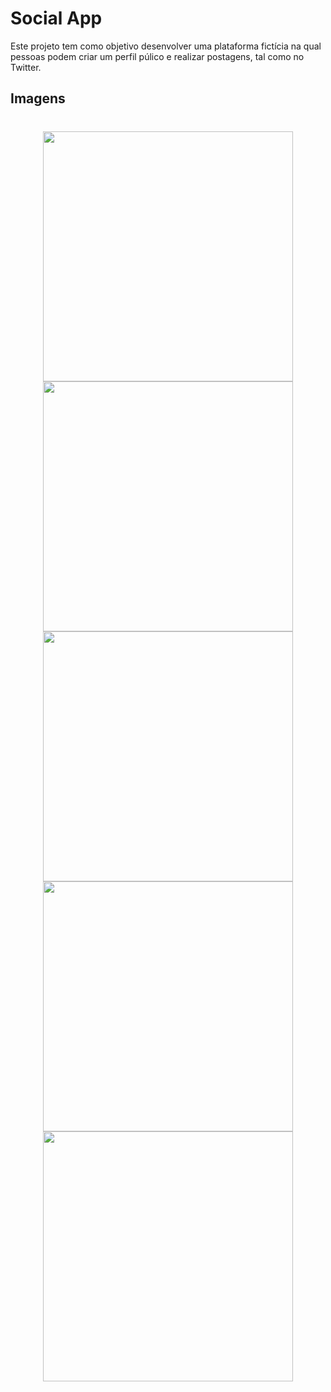 # Social App

Este projeto tem como objetivo desenvolver uma plataforma fictícia na qual pessoas podem criar um perfil púlico e realizar postagens, tal como no Twitter.

## Imagens

<h1 align="center">
  <img src="https://user-images.githubusercontent.com/59981795/109364806-5f90e880-786e-11eb-9790-8153bfc10d54.png" width="400"/>
  <img src="https://user-images.githubusercontent.com/59981795/109364847-78010300-786e-11eb-80a0-704523eb93b7.png" width="400"/>
  <img src="https://user-images.githubusercontent.com/59981795/109365286-961b3300-786f-11eb-9680-3619f60ace9e.png" width="400"/>
  <img src="https://user-images.githubusercontent.com/59981795/109365363-c367e100-786f-11eb-8831-1f100c0a0619.png" width="400"/>
  <img src="https://user-images.githubusercontent.com/59981795/109365435-e85c5400-786f-11eb-8678-d0a7fefb1328.png" width="400"/>
</h1>

